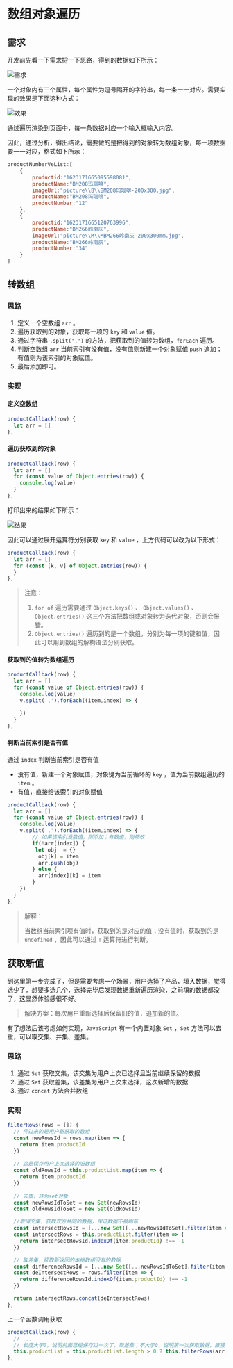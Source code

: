 # 数组对象遍历

## 需求

开发前先看一下需求捋一下思路，得到的数据如下所示：

![需求](https://s1.ax1x.com/2023/02/22/pSvSXGj.png)

一个对象内有三个属性，每个属性为逗号隔开的字符串，每一条一一对应。需要实现的效果是下面这种方式：

![效果](https://s1.ax1x.com/2023/02/22/pSvpBFg.png)

通过遍历渲染到页面中，每一条数据对应一个输入框输入内容。

因此，通过分析，得出结论，需要做的是把得到的对象转为数组对象，每一项数据要一一对应，格式如下所示：

```js
productNumberVeList:[
    {
        productid:"1623171665095598081",
     	productName:"BM208玛瑙啡",
     	imageUrl:"picture\\B\\BM208玛瑙啡-200x300.jpg",
     	productName:"BM208玛瑞啡",
     	productNumber:"12"
    },
    {
        productid:"1623171665120763996",
        productName:"BM266岭南灰",
        imageUrl:"picture\\M\\MBM266岭南灰-200x300mm.jpg",
        productName:"BM266岭南灰",
        productNumber:"34"
    }
]
```

## 转数组

### 思路

1. 定义一个空数组 `arr` 。
2. 遍历获取到的对象，获取每一项的 `key` 和 `value` 值。
3. 通过字符串 `.split(',')` 的方法，把获取到的值转为数组，`forEach` 遍历。
4. 判断空数组 `arr` 当前索引有没有值，没有值则新建一个对象赋值 `push` 追加；有值则为该索引的对象赋值。
5. 最后添加即可。

### 实现

#### 定义空数组

```js
productCallback(row) {
  let arr = []
},
```

#### 遍历获取到的对象

```js
productCallback(row) {
  let arr = []
  for (const value of Object.entries(row)) {
    console.log(value)
  }
},
```

打印出来的结果如下所示：

![结果](https://s1.ax1x.com/2023/02/22/pSvPkFS.png)

因此可以通过展开运算符分别获取 `key` 和 `value` ，上方代码可以改为以下形式：

```js
productCallback(row) {
  let arr = []
  for (const [k, v] of Object.entries(row)) {
  }
},
```

> 注意：
>
> 1. `for of` 遍历需要通过 `Object.keys()` 、 `Object.values()` 、 `Object.entries()` 这三个方法把数组或对象转为迭代对象，否则会报错。
> 2. `Object.entries()` 遍历到的是一个数组，分别为每一项的键和值，因此可以用到数组的解构语法分别获取。

#### 获取到的值转为数组遍历

```js
productCallback(row) {
  let arr = []
  for (const value of Object.entries(row)) {
    console.log(value)
    v.split(',').forEach((item,index) => {

    })
  }
},
```

#### 判断当前索引是否有值

通过 `index` 判断当前索引是否有值

- 没有值，新建一个对象赋值，对象键为当前循环的 `key` ，值为当前数组遍历的 `item` 。
- 有值，直接给该索引的对象赋值

```js
productCallback(row) {
  let arr = []
  for (const value of Object.entries(row)) {
    console.log(value)
    v.split(',').forEach((item,index) => {
        // 如果该索引没数值，则添加；有数值，则修改
        if(!arr[index]) {
		 let obj  = {}
          obj[k] = item
          arr.push(obj)
        } else {
          arr[index][k] = item
        }
    })
  }
},
```

> 解释：
>
> 当数组当前索引项有值时，获取到的是对应的值；没有值时，获取到的是 `undefined` ，因此可以通过 `!` 运算符进行判断。

## 获取新值

到这里第一步完成了，但是需要考虑一个场景，用户选择了产品，填入数据，觉得选少了，想要多选几个，选择完毕后发现数据重新遍历渲染，之前填的数据都没了，这显然体验感很不好。

> 解决方案：每次用户重新选择后保留旧的值，追加新的值。

有了想法后该考虑如何实现，`JavaScript` 有一个内置对象 `Set` ，`Set` 方法可以去重，可以取交集、并集、差集。

### 思路

1. 通过 `Set` 获取交集，该交集为用户上次已选择且当前继续保留的数据
2. 通过 `Set` 获取差集，该差集为用户上次未选择，这次新增的数据
3. 通过 `concat` 方法合并数组

### 实现

```js
filterRows(rows = []) {
  // 传过来的是用户新获取的数组
  const newRowsId = rows.map(item => {
    return item.productId
  })
  
  // 这是保存用户上次选择的旧数组
  const oldRowsId = this.productList.map(item => {
    return item.productId
  })
  
  // 去重，转为set对象
  const newRowsIdToSet = new Set(newRowsId)
  const oldRowsIdToSet = new Set(oldRowsId)

  //取得交集，获取双方共同的数据，保证数据不被刷新
  const intersectRowsId = [...new Set([...newRowsIdToSet].filter(item => oldRowsIdToSet.has(item)))]
  const intersectRows = this.productList.filter(item => {
    return intersectRowsId.indexOf(item.productId) !== -1
  })

  // 取差集，获取新返回的本地数组没有的数据
  const differenceRowsId = [...new Set([...newRowsIdToSet].filter(item => !oldRowsIdToSet.has(item)))]
  const deIntersectRows = rows.filter(item => {
    return differenceRowsId.indexOf(item.productId) !== -1
  })

  return intersectRows.concat(deIntersectRows)
},
```

上一个函数调用获取

```js
productCallback(row) {
  // ...
  // 长度大于0，说明前面已经保存过一次了，取差集；不大于0，说明第一次获取数据，直接保存即可。
  this.productList = this.productList.length > 0 ? this.filterRows(arr) : arr
},
```


